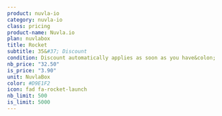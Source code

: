```yaml
---
product: nuvla-io
category: nuvla-io
class: pricing
product-name: Nuvla.io
plan: nuvlabox
title: Rocket
subtitle: 35&#37; Discount
condition: Discount automatically applies as soon as you have&colon;
nb_price: "32.50"
is_price: "3.90"
unit: NuvlaBox
color: #D9E1F2
icon: fad fa-rocket-launch
nb_limit: 500
is_limit: 5000
---
```


